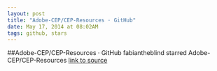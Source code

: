```yaml
---
layout: post
title: "Adobe-CEP/CEP-Resources · GitHub"
date: May 17, 2014 at 08:02AM
tags: github, stars
---
```

##Adobe-CEP/CEP-Resources · GitHub
fabiantheblind starred Adobe-CEP/CEP-Resources
[link to source](http://ift.tt/1hSMmVM) 
